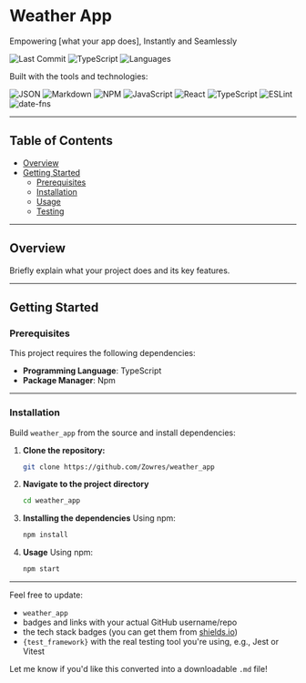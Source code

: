 # Weather App

Empowering [what your app does], Instantly and Seamlessly

![Last Commit](https://img.shields.io/github/last-commit/your-username/your-repo-name)
![TypeScript](https://img.shields.io/badge/typescript-90%25-blue)
![Languages](https://img.shields.io/github/languages/count/your-username/your-repo-name)

Built with the tools and technologies:

![JSON](https://img.shields.io/badge/format-JSON-black)
![Markdown](https://img.shields.io/badge/docs-Markdown-blue)
![NPM](https://img.shields.io/badge/package%20manager-npm-red)
![JavaScript](https://img.shields.io/badge/language-JavaScript-yellow)
![React](https://img.shields.io/badge/framework-React-blue)
![TypeScript](https://img.shields.io/badge/language-TypeScript-blue)
![ESLint](https://img.shields.io/badge/linter-ESLint-purple)
![date-fns](https://img.shields.io/badge/date-date--fns-magenta)

---

## Table of Contents

- [Overview](#overview)
- [Getting Started](#getting-started)
  - [Prerequisites](#prerequisites)
  - [Installation](#installation)
  - [Usage](#usage)
  - [Testing](#testing)

---

## Overview

Briefly explain what your project does and its key features.

---

## Getting Started

### Prerequisites

This project requires the following dependencies:

- **Programming Language**: TypeScript
- **Package Manager**: Npm

---

### Installation

Build `weather_app` from the source and install dependencies:

1. **Clone the repository:**

   ```bash
   git clone https://github.com/Zowres/weather_app

2. **Navigate to the project directory**

   ```bash
   cd weather_app
   
3. **Installing the dependencies**
   Using npm:
   ```bash
   npm install
   
4. **Usage**
   Using npm:
   ```bash
   npm start
   
---

Feel free to update:
- `weather_app`
- badges and links with your actual GitHub username/repo
- the tech stack badges (you can get them from [shields.io](https://shields.io))
- `{test_framework}` with the real testing tool you're using, e.g., Jest or Vitest

Let me know if you'd like this converted into a downloadable `.md` file!

